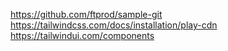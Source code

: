 https://github.com/ftprod/sample-git
https://tailwindcss.com/docs/installation/play-cdn
https://tailwindui.com/components

